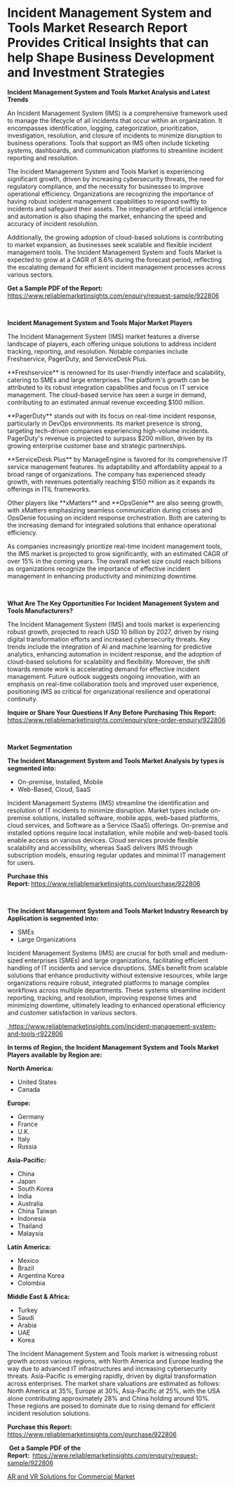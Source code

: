 <p><h1>Incident Management System and Tools Market Research Report Provides Critical Insights that can help Shape Business Development and Investment Strategies</h1></p><p><strong>Incident Management System and Tools Market Analysis and Latest Trends</strong></p>
<p><p>An Incident Management System (IMS) is a comprehensive framework used to manage the lifecycle of all incidents that occur within an organization. It encompasses identification, logging, categorization, prioritization, investigation, resolution, and closure of incidents to minimize disruption to business operations. Tools that support an IMS often include ticketing systems, dashboards, and communication platforms to streamline incident reporting and resolution.</p><p>The Incident Management System and Tools Market is experiencing significant growth, driven by increasing cybersecurity threats, the need for regulatory compliance, and the necessity for businesses to improve operational efficiency. Organizations are recognizing the importance of having robust incident management capabilities to respond swiftly to incidents and safeguard their assets. The integration of artificial intelligence and automation is also shaping the market, enhancing the speed and accuracy of incident resolution.</p><p>Additionally, the growing adoption of cloud-based solutions is contributing to market expansion, as businesses seek scalable and flexible incident management tools. The Incident Management System and Tools Market is expected to grow at a CAGR of 8.6% during the forecast period, reflecting the escalating demand for efficient incident management processes across various sectors.</p></p>
<p><strong>Get a Sample PDF of the Report:&nbsp;</strong> <a href="https://www.reliablemarketinsights.com/enquiry/request-sample/922806?utm_campaign=2935&utm_medium=2&utm_source=Github&utm_content=ia&utm_term=07032025&utm_id=incident-management-system-and-tools">https://www.reliablemarketinsights.com/enquiry/request-sample/922806</a></p>
<p>&nbsp;</p>
<p><strong>Incident Management System and Tools Major Market Players</strong></p>
<p><p>The Incident Management System (IMS) market features a diverse landscape of players, each offering unique solutions to address incident tracking, reporting, and resolution. Notable companies include Freshservice, PagerDuty, and ServiceDesk Plus.</p><p>**Freshservice** is renowned for its user-friendly interface and scalability, catering to SMEs and large enterprises. The platform's growth can be attributed to its robust integration capabilities and focus on IT service management. The cloud-based service has seen a surge in demand, contributing to an estimated annual revenue exceeding $100 million.</p><p>**PagerDuty** stands out with its focus on real-time incident response, particularly in DevOps environments. Its market presence is strong, targeting tech-driven companies experiencing high-volume incidents. PagerDuty's revenue is projected to surpass $200 million, driven by its growing enterprise customer base and strategic partnerships.</p><p>**ServiceDesk Plus** by ManageEngine is favored for its comprehensive IT service management features. Its adaptability and affordability appeal to a broad range of organizations. The company has experienced steady growth, with revenues potentially reaching $150 million as it expands its offerings in ITIL frameworks.</p><p>Other players like **xMatters** and **OpsGenie** are also seeing growth, with xMatters emphasizing seamless communication during crises and OpsGenie focusing on incident response orchestration. Both are catering to the increasing demand for integrated solutions that enhance operational efficiency.</p><p>As companies increasingly prioritize real-time incident management tools, the IMS market is projected to grow significantly, with an estimated CAGR of over 15% in the coming years. The overall market size could reach billions as organizations recognize the importance of effective incident management in enhancing productivity and minimizing downtime.</p></p>
<p>&nbsp;</p>
<p><strong>What Are The Key Opportunities For Incident Management System and Tools Manufacturers?</strong></p>
<p><p>The Incident Management System (IMS) and tools market is experiencing robust growth, projected to reach USD 10 billion by 2027, driven by rising digital transformation efforts and increased cybersecurity threats. Key trends include the integration of AI and machine learning for predictive analytics, enhancing automation in incident response, and the adoption of cloud-based solutions for scalability and flexibility. Moreover, the shift towards remote work is accelerating demand for effective incident management. Future outlook suggests ongoing innovation, with an emphasis on real-time collaboration tools and improved user experience, positioning IMS as critical for organizational resilience and operational continuity.</p></p>
<p><strong>Inquire or Share Your Questions If Any Before Purchasing This Report:</strong> <a href="https://www.reliablemarketinsights.com/enquiry/pre-order-enquiry/922806?utm_campaign=2935&utm_medium=2&utm_source=Github&utm_content=ia&utm_term=07032025&utm_id=incident-management-system-and-tools">https://www.reliablemarketinsights.com/enquiry/pre-order-enquiry/922806</a></p>
<p>&nbsp;</p>
<p><strong>Market Segmentation</strong></p>
<p><strong>The Incident Management System and Tools Market Analysis by types is segmented into:</strong></p>
<p><ul><li>On-premise, Installed, Mobile</li><li>Web-Based, Cloud, SaaS</li></ul></p>
<p><p>Incident Management Systems (IMS) streamline the identification and resolution of IT incidents to minimize disruption. Market types include on-premise solutions, installed software, mobile apps, web-based platforms, cloud services, and Software as a Service (SaaS) offerings. On-premise and installed options require local installation, while mobile and web-based tools enable access on various devices. Cloud services provide flexible scalability and accessibility, whereas SaaS delivers IMS through subscription models, ensuring regular updates and minimal IT management for users.</p></p>
<p><strong>Purchase this Report:&nbsp;</strong><a href="https://www.reliablemarketinsights.com/purchase/922806?utm_campaign=2935&utm_medium=2&utm_source=Github&utm_content=ia&utm_term=07032025&utm_id=incident-management-system-and-tools">https://www.reliablemarketinsights.com/purchase/922806</a></p>
<p>&nbsp;</p>
<p><strong>The Incident Management System and Tools Market Industry Research by Application is segmented into:</strong></p>
<p><ul><li>SMEs</li><li>Large Organizations</li></ul></p>
<p><p>Incident Management Systems (IMS) are crucial for both small and medium-sized enterprises (SMEs) and large organizations, facilitating efficient handling of IT incidents and service disruptions. SMEs benefit from scalable solutions that enhance productivity without extensive resources, while large organizations require robust, integrated platforms to manage complex workflows across multiple departments. These systems streamline incident reporting, tracking, and resolution, improving response times and minimizing downtime, ultimately leading to enhanced operational efficiency and customer satisfaction in various sectors.</p></p>
<p><a href="https://www.reliablemarketinsights.com/incident-management-system-and-tools-r922806?utm_campaign=2935&utm_medium=2&utm_source=Github&utm_content=ia&utm_term=07032025&utm_id=incident-management-system-and-tools">&nbsp;https://www.reliablemarketinsights.com/incident-management-system-and-tools-r922806</a></p>
<p><strong>In terms of Region, the Incident Management System and Tools Market Players available by Region are:</strong></p>
<p>
    <p> <strong> North America: </strong>
        <ul>
            <li>United States</li>
            <li>Canada</li>
        </ul>
        </p> 
    <p> <strong> Europe: </strong>
        <ul>
            <li>Germany</li>
            <li>France</li>
            <li>U.K.</li>
            <li>Italy</li>
            <li>Russia</li>
        </ul>
        </p> 
    <p> <strong> Asia-Pacific: </strong>
        <ul>
            <li>China</li>
            <li>Japan</li>
            <li>South Korea</li>
            <li>India</li>
            <li>Australia</li>
            <li>China Taiwan</li>
            <li>Indonesia</li>
            <li>Thailand</li>
            <li>Malaysia</li>
        </ul>
        </p> 
    <p> <strong> Latin America: </strong>
        <ul>
            <li>Mexico</li>
            <li>Brazil</li>
            <li>Argentina Korea</li>
            <li>Colombia</li>
        </ul>
        </p> 
    <p> <strong> Middle East & Africa: </strong>
        <ul>
            <li>Turkey</li>
            <li>Saudi</li>
            <li>Arabia</li>
            <li>UAE</li>
            <li>Korea</li>
        </ul>
    </p>
    </p>
<p><p>The Incident Management System and Tools market is witnessing robust growth across various regions, with North America and Europe leading the way due to advanced IT infrastructures and increasing cybersecurity threats. Asia-Pacific is emerging rapidly, driven by digital transformation across enterprises. The market share valuations are estimated as follows: North America at 35%, Europe at 30%, Asia-Pacific at 25%, with the USA alone contributing approximately 28% and China holding around 10%. These regions are poised to dominate due to rising demand for efficient incident resolution solutions.</p></p>
<p><strong>Purchase this Report: </strong><a href="https://www.reliablemarketinsights.com/purchase/922806?utm_campaign=2935&utm_medium=2&utm_source=Github&utm_content=ia&utm_term=07032025&utm_id=incident-management-system-and-tools">https://www.reliablemarketinsights.com/purchase/922806</a></p>
<p>&nbsp;<strong>Get a Sample PDF of the Report:&nbsp;&nbsp;</strong><a href="https://www.reliablemarketinsights.com/enquiry/request-sample/922806?utm_campaign=2935&utm_medium=2&utm_source=Github&utm_content=ia&utm_term=07032025&utm_id=incident-management-system-and-tools">https://www.reliablemarketinsights.com/enquiry/request-sample/922806</a></p>
<p><strong></strong></p>
<p><p><a href="https://github.com/nibbsmantji/Market-Research-Report-List-1/blob/main/ar-and-vr-solutions-for-commercial-market.md?utm_campaign=2935&utm_medium=2&utm_source=Github&utm_content=ia&utm_term=07032025&utm_id=incident-management-system-and-tools">AR and VR Solutions for Commercial Market</a></p></p>